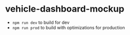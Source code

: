 # vehicle-dashboard-mockup

* `npm run dev` to build for dev
* `npm run prod` to build with optimizations for production
